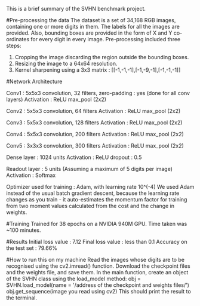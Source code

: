 This is a brief summary of the SVHN benchmark project.

#Pre-processing the data
The dataset is a set of 34,168 RGB images, containing one or more digits in them. The labels for all the images are provided. Also, bounding boxes are provided in the form of X and Y co-ordinates for every digit in every image.
Pre-processing included three steps:
  1) Cropping the image discarding the region outside the bounding boxes.
  2) Resizing the image to a 64x64 resolution.
  3) Kernel sharpening using a 3x3 matrix : [[-1,-1,-1],[-1,-9,-1],[-1,-1,-1]]

#Network Architecture

Conv1 : 5x5x3 convolution, 32 filters, zero-padding : yes (done for all conv layers)
Activation : ReLU
max_pool (2x2)

Conv2 : 5x5x3 convolution, 64 filters
Activation : ReLU
max_pool (2x2)

Conv3 : 5x5x3 convolution, 128 filters
Activation : ReLU
max_pool (2x2)

Conv4 : 5x5x3 convolution, 200 filters
Activation : ReLU
max_pool (2x2)

Conv5 : 3x3x3 convolution, 300 filters
Activation : ReLU
max_pool (2x2)

Dense layer : 1024 units
Activation : ReLU
dropout : 0.5

Readout layer : 5 units (Assuming a maximum of 5 digits per image)
Activation : Softmax

Optimizer used for training : Adam, with learning rate 10^(-4)
We used Adam instead of the usual batch gradient descent, because the learning rate changes as you train - it auto-estimates the momentum factor for training from two moment values calculated from the cost and the change in weights.

#Training
Trained for 38 epochs on a NVIDIA 940M GPU. Time taken was ~100 minutes.

#Results
Initial loss value : 7.12
Final loss value : less than 0.1
Accuracy on the test set : 79.66%

#How to run this on my machine
Read the images whose digits are to be recognised using the cv2.imread() function.
Download the checkpoint files and the weights file, and save them.
In the main function, create an object of the SVHN class using the load_model method:
  obj = SVHN.load_model(name = '/address of the checkpoint and weights files/') 
  obj.get_sequence(image you read using cv2)
This should print the result to the terminal.
